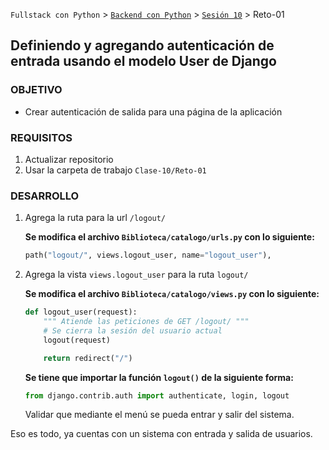 `Fullstack con Python` > [`Backend con Python`](../../Readme.md) > [`Sesión 10`](../Readme.md) > Reto-01
## Definiendo y agregando autenticación de entrada usando el modelo User de Django

### OBJETIVO
- Crear autenticación de salida para una página de la aplicación

### REQUISITOS
1. Actualizar repositorio
1. Usar la carpeta de trabajo `Clase-10/Reto-01`

### DESARROLLO
1. Agrega la ruta para la url `/logout/`

   __Se modifica el archivo `Biblioteca/catalogo/urls.py` con lo siguiente:__
   ```python
   path("logout/", views.logout_user, name="logout_user"),
   ```

1. Agrega la vista `views.logout_user` para la ruta `logout/`

   __Se modifica el archivo `Biblioteca/catalogo/views.py` con lo siguiente:__
   ```python
   def logout_user(request):
       """ Atiende las peticiones de GET /logout/ """
       # Se cierra la sesión del usuario actual
       logout(request)

       return redirect("/")
   ```

   __Se tiene que importar la función `logout()` de la siguiente forma:__
   ```python
   from django.contrib.auth import authenticate, login, logout
   ```
   Validar que mediante el menú se pueda entrar y salir del sistema.

Eso es todo, ya cuentas con un sistema con entrada y salida de usuarios.
